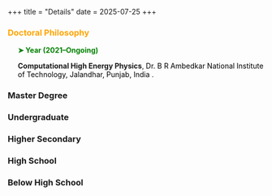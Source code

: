 +++
title = "Details"
date = 2025-07-25
+++

### <span style="color: orange;">Doctoral Philosophy</span>

<div style="margin-left: 20px;">
  <p style="color: green; font-weight: bold;">➤ Year (2021–Ongoing)</p>
  <p>
    <strong>Computational High Energy Physics</strong>, 
    <a href="https://www.nitj.ac.in" target="_blank" style="text-decoration: none; color: black;">
      Dr. B R Ambedkar National Institute of Technology, Jalandhar, Punjab, India
    </a>.
  </p>
</div>





### Master Degree

### Undergraduate

### Higher Secondary

### High School

### Below High School